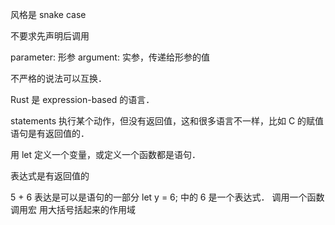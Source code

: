 风格是 snake case

不要求先声明后调用

parameter: 形参 
argument: 实参，传递给形参的值

不严格的说法可以互换．

Rust 是 expression-based 的语言．

statements 执行某个动作，但没有返回值，这和很多语言不一样，比如 C 的赋值语句是有返回值的．

用 let 定义一个变量，或定义一个函数都是语句．

表达式是有返回值的

5 + 6
表达是可以是语句的一部分 let y = 6; 中的 6 是一个表达式．
调用一个函数
调用宏
用大括号括起来的作用域

